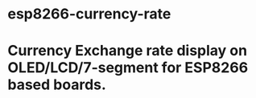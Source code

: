 # esp8266-currency-rate
# Currency Exchange rate display on OLED/LCD/7-segment for ESP8266 based boards.
